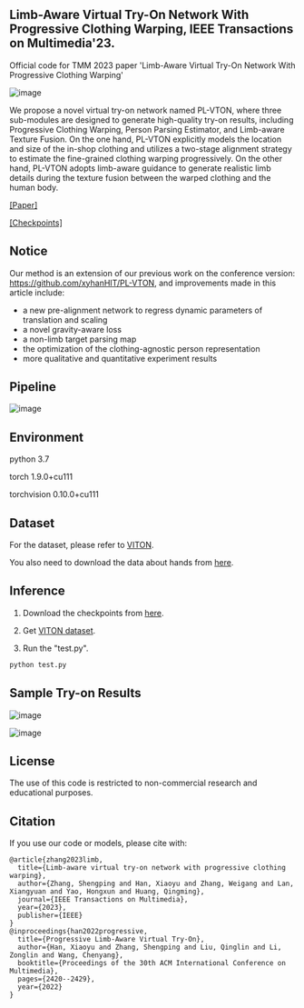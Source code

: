 ## Limb-Aware Virtual Try-On Network With Progressive Clothing Warping, IEEE Transactions on Multimedia'23.
Official code for TMM 2023 paper 'Limb-Aware Virtual Try-On Network With Progressive Clothing Warping'   

![image](https://github.com/xyhanHIT/PL-VTONv2/blob/main/images/experiment2.png)   

We propose a novel virtual try-on network named PL-VTON, where three sub-modules are designed to generate high-quality try-on results, including Progressive Clothing Warping, Person Parsing Estimator, and Limb-aware Texture Fusion. On the one hand, PL-VTON explicitly models the location and size of the in-shop clothing and utilizes a two-stage alignment strategy to estimate the fine-grained clothing warping progressively. On the other hand, PL-VTON adopts limb-aware guidance to generate realistic limb details during the texture fusion between the warped clothing and the human body.

[[Paper]](https://ieeexplore.ieee.org/abstract/document/10152500)

[[Checkpoints]](https://drive.google.com/file/d/18KvqkWWbjI_GHkqF5HZes0RNB233DHPG/view?usp=share_link)

## Notice
Our method is an extension of our previous work on the conference version: https://github.com/xyhanHIT/PL-VTON, and improvements made in this article include: 
* a new pre-alignment network to regress dynamic parameters of translation and scaling
* a novel gravity-aware loss 
* a non-limb target parsing map
* the optimization of the clothing-agnostic person representation
* more qualitative and quantitative experiment results

## Pipeline
![image](https://github.com/xyhanHIT/PL-VTONv2/blob/main/images/pipeline.png)

## Environment
python 3.7

torch 1.9.0+cu111

torchvision 0.10.0+cu111

## Dataset
For the dataset, please refer to [VITON](https://github.com/xthan/VITON).

You also need to download the data about hands from [here](https://drive.google.com/file/d/1VbzXS6vYumRoUaVp0PRXvB_1d54aqxM6/view?usp=drive_link).

## Inference
1. Download the checkpoints from [here](https://drive.google.com/file/d/1y98JcPR1TQ-qQCD7rwV8k11BRqBE4Jr-/view?usp=drive_link).

2. Get [VITON dataset](https://github.com/xthan/VITON).

3. Run the "test.py".
```bash
python test.py
```

## Sample Try-on Results
  
![image](https://github.com/xyhanHIT/PL-VTONv2/blob/main/images/experiment1.png)

![image](https://github.com/xyhanHIT/PL-VTONv2/blob/main/images/experiment3.png)

## License
The use of this code is restricted to non-commercial research and educational purposes.

## Citation
If you use our code or models, please cite with:
```
@article{zhang2023limb,
  title={Limb-aware virtual try-on network with progressive clothing warping},
  author={Zhang, Shengping and Han, Xiaoyu and Zhang, Weigang and Lan, Xiangyuan and Yao, Hongxun and Huang, Qingming},
  journal={IEEE Transactions on Multimedia},
  year={2023},
  publisher={IEEE}
}
@inproceedings{han2022progressive,
  title={Progressive Limb-Aware Virtual Try-On},
  author={Han, Xiaoyu and Zhang, Shengping and Liu, Qinglin and Li, Zonglin and Wang, Chenyang},
  booktitle={Proceedings of the 30th ACM International Conference on Multimedia},
  pages={2420--2429},
  year={2022}
}
```
